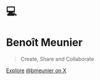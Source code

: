 # 💻

<h1 id="cover-heading">
  Benoît Meunier
</h1>

> Create, Share and Collaborate

[Explore](#my-open-publishing-space)
[@bmeunier on X](https://x.com/bmeunier)
